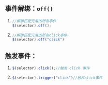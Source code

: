## 事件解绑：`off()`

1. ```javascript
   //解绑匹配元素的所有事件
   $(selector).off();
   ```

2. ```javascript
   //解绑匹配元素的所有click事件
   $(selector).off("click")
   ```

## 触发事件： 

1. ```javascript
   $(selector).click();//触发 click 事件
   ```

2. ```javascript
   $(selector).trigger("click")//触发click事件
   ```

   